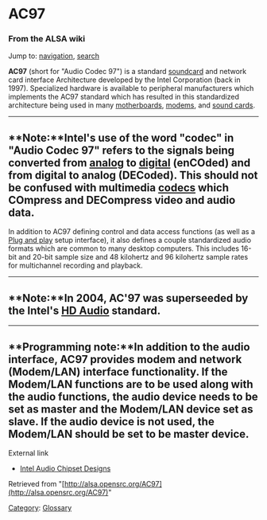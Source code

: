 AC97
====

### From the ALSA wiki

Jump to: [navigation](#mw-head), [search](#p-search)

**AC97** (short for "Audio Codec 97") is a standard
[soundcard](/Soundcard "Soundcard") and network card interface
Architecture developed by the Intel Corporation (back in 1997).
Specialized hardware is available to peripheral manufacturers which
implements the AC97 standard which has resulted in this standardized
architecture being used in many
[motherboards](?title=Motherboard&action=edit&redlink=1 "Motherboard (page does not exist)"),
[modems](?title=Modem&action=edit&redlink=1 "Modem (page does not exist)"),
and [sound
cards](?title=Sound_card&action=edit&redlink=1 "Sound card (page does not exist)").

  ----------------------------------------------------------------------------------------------------------------------------------------------------------------------------------------------------------------------------------------------------------------------------------------------------------------------------------------------------------------------------------------------------------------------------------------------------------------------------------------------------
  **Note:**Intel's use of the word "codec" in "Audio Codec 97" refers to the signals being converted from [analog](?title=Analog&action=edit&redlink=1 "Analog (page does not exist)") to [digital](?title=Digital&action=edit&redlink=1 "Digital (page does not exist)") (enCOded) and from digital to analog (DECoded). This should not be confused with multimedia [codecs](?title=Codec&action=edit&redlink=1 "Codec (page does not exist)") which COmpress and DECompress video and audio data.
  ----------------------------------------------------------------------------------------------------------------------------------------------------------------------------------------------------------------------------------------------------------------------------------------------------------------------------------------------------------------------------------------------------------------------------------------------------------------------------------------------------

In addition to AC97 defining control and data access functions (as well
as a [Plug and
play](?title=Plug_and_play&action=edit&redlink=1 "Plug and play (page does not exist)")
setup interface), it also defines a couple standardized audio formats
which are common to many desktop computers. This includes 16-bit and
20-bit sample size and 48 kilohertz and 96 kilohertz sample rates for
multichannel recording and playback.

  -----------------------------------------------------------------------------------------------------------------------------------------------------
  **Note:**In 2004, AC'97 was superseeded by the Intel's [HD Audio](?title=HD_Audio&action=edit&redlink=1 "HD Audio (page does not exist)") standard.
  -----------------------------------------------------------------------------------------------------------------------------------------------------

  -----------------------------------------------------------------------------------------------------------------------------------------------------------------------------------------------------------------------------------------------------------------------------------------------------------------------------------------------------------------------------
  **Programming note:**In addition to the audio interface, AC97 provides modem and network (Modem/LAN) interface functionality. If the Modem/LAN functions are to be used along with the audio functions, the audio device needs to be set as master and the Modem/LAN device set as slave. If the audio device is not used, the Modem/LAN should be set to be master device.
  -----------------------------------------------------------------------------------------------------------------------------------------------------------------------------------------------------------------------------------------------------------------------------------------------------------------------------------------------------------------------------

External link

-   [Intel Audio Chipset
    Designs](http://www.intel.com/design/chipsets/hdaudio.htm)

Retrieved from
"[http://alsa.opensrc.org/AC97](http://alsa.opensrc.org/AC97)"

[Category](/Special:Categories "Special:Categories"):
[Glossary](/Category:Glossary "Category:Glossary")


